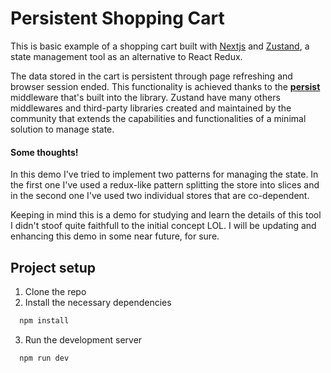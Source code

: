 # Persistent Shopping Cart

This is basic example of a shopping cart built with [Nextjs](https://nextjs.org/) and [Zustand](https://docs.pmnd.rs/zustand/getting-started/introduction), a state management tool as an alternative to React Redux.

The data stored in the cart is persistent through page refreshing and browser session ended. This functionality is achieved thanks to the [**persist**](https://docs.pmnd.rs/zustand/integrations/persisting-store-data) middleware that's built into the library. Zustand have many others middlewares and third-party libraries created and maintained by the community that extends the capabilities and functionalities of a minimal solution to manage state.

#### Some thoughts!

In this demo I've tried to implement two patterns for managing the state. In the first one I've used a redux-like pattern splitting the store into slices and in the second one I've used two individual stores that are co-dependent.

Keeping in mind this is a demo for studying and learn the details of this tool I didn't stoof quite faithfull to the initial concept LOL. I will be updating and enhancing this demo in some near future, for sure.

## Project setup

1. Clone the repo
2. Install the necessary dependencies

```bash
  npm install
```

3. Run the development server

```bash
  npm run dev
```

